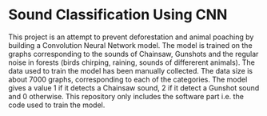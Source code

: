 # Sound Classification Using CNN
This project is an attempt to prevent deforestation and animal poaching by building a Convolution Neural Network model. The model is trained on the graphs corresponding to the sounds of Chainsaw, Gunshots and the regular noise in forests (birds chirping, raining, sounds of differerent animals). The data used to train the model has been manually collected. The data size is about 7000 graphs, corresponding to each of the categories.
The model gives a value 1 if it detects a Chainsaw sound, 2 if it detect a Gunshot sound and 0 otherwise. 
This repository only includes the software part i.e. the code used to train the model.
